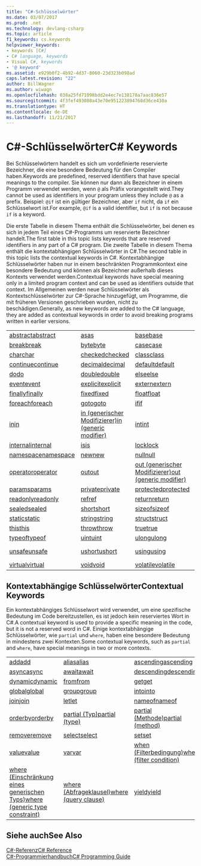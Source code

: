 ```yaml
---
title: "C#-Schlüsselwörter"
ms.date: 03/07/2017
ms.prod: .net
ms.technology: devlang-csharp
ms.topic: article
f1_keywords: cs.keywords
helpviewer_keywords:
- keywords [C#]
- C# language, keywords
- Visual C#, keywords
- '@ keyword'
ms.assetid: e929b0f2-4b92-4d37-8060-23d323b098ad
caps.latest.revision: "22"
author: BillWagner
ms.author: wiwagn
ms.openlocfilehash: 038a25fd71098bdd2e4ec7e138178a7aac836e57
ms.sourcegitcommit: 4f3fef493080a43e70e951223894768d36ce430a
ms.translationtype: HT
ms.contentlocale: de-DE
ms.lasthandoff: 11/21/2017
---
```

# <a name="c-keywords"></a><span data-ttu-id="9dcb4-102">C#-Schlüsselwörter</span><span class="sxs-lookup"><span data-stu-id="9dcb4-102">C# Keywords</span></span>
<span data-ttu-id="9dcb4-103">Bei Schlüsselwörtern handelt es sich um vordefinierte reservierte Bezeichner, die eine besondere Bedeutung für den Compiler haben.</span><span class="sxs-lookup"><span data-stu-id="9dcb4-103">Keywords are predefined, reserved identifiers that have special meanings to the compiler.</span></span> <span data-ttu-id="9dcb4-104">Sie können nur dann als Bezeichner in einem Programm verwendet werden, wenn `@` als Präfix vorangestellt wird.</span><span class="sxs-lookup"><span data-stu-id="9dcb4-104">They cannot be used as identifiers in your program unless they include `@` as a prefix.</span></span> <span data-ttu-id="9dcb4-105">Beispiel: `@if` ist ein gültiger Bezeichner, aber `if` nicht, da `if` ein Schlüsselwort ist.</span><span class="sxs-lookup"><span data-stu-id="9dcb4-105">For example, `@if` is a valid identifier, but `if` is not because `if` is a keyword.</span></span>  
  
 <span data-ttu-id="9dcb4-106">Die erste Tabelle in diesem Thema enthält die Schlüsselwörter, bei denen es sich in jedem Teil eines C#-Programms um reservierte Bezeichner handelt.</span><span class="sxs-lookup"><span data-stu-id="9dcb4-106">The first table in this topic lists keywords that are reserved identifiers in any part of a C# program.</span></span> <span data-ttu-id="9dcb4-107">Die zweite Tabelle in diesem Thema enthält die kontextabhängigen Schlüsselwörter in C#.</span><span class="sxs-lookup"><span data-stu-id="9dcb4-107">The second table in this topic lists the contextual keywords in C#.</span></span> <span data-ttu-id="9dcb4-108">Kontextabhängige Schlüsselwörter haben nur in einem beschränkten Programmkontext eine besondere Bedeutung und können als Bezeichner außerhalb dieses Kontexts verwendet werden.</span><span class="sxs-lookup"><span data-stu-id="9dcb4-108">Contextual keywords have special meaning only in a limited program context and can be used as identifiers outside that context.</span></span> <span data-ttu-id="9dcb4-109">Im Allgemeinen werden neue Schlüsselwörter als Kontextschlüsselwörter zur C#-Sprache hinzugefügt, um Programme, die mit früheren Versionen geschrieben wurden, nicht zu beschädigen.</span><span class="sxs-lookup"><span data-stu-id="9dcb4-109">Generally, as new keywords are added to the C# language, they are added as contextual keywords in order to avoid breaking programs written in earlier versions.</span></span>  
  
|||||  
|---|---|---|---|  
|[<span data-ttu-id="9dcb4-110">abstract</span><span class="sxs-lookup"><span data-stu-id="9dcb4-110">abstract</span></span>](../../../csharp/language-reference/keywords/abstract.md)|[<span data-ttu-id="9dcb4-111">as</span><span class="sxs-lookup"><span data-stu-id="9dcb4-111">as</span></span>](../../../csharp/language-reference/keywords/as.md)|[<span data-ttu-id="9dcb4-112">base</span><span class="sxs-lookup"><span data-stu-id="9dcb4-112">base</span></span>](../../../csharp/language-reference/keywords/base.md)|[<span data-ttu-id="9dcb4-113">bool</span><span class="sxs-lookup"><span data-stu-id="9dcb4-113">bool</span></span>](../../../csharp/language-reference/keywords/bool.md)|  
|[<span data-ttu-id="9dcb4-114">break</span><span class="sxs-lookup"><span data-stu-id="9dcb4-114">break</span></span>](../../../csharp/language-reference/keywords/break.md)|[<span data-ttu-id="9dcb4-115">byte</span><span class="sxs-lookup"><span data-stu-id="9dcb4-115">byte</span></span>](../../../csharp/language-reference/keywords/byte.md)|[<span data-ttu-id="9dcb4-116">case</span><span class="sxs-lookup"><span data-stu-id="9dcb4-116">case</span></span>](../../../csharp/language-reference/keywords/switch.md)|[<span data-ttu-id="9dcb4-117">catch</span><span class="sxs-lookup"><span data-stu-id="9dcb4-117">catch</span></span>](../../../csharp/language-reference/keywords/try-catch.md)|  
|[<span data-ttu-id="9dcb4-118">char</span><span class="sxs-lookup"><span data-stu-id="9dcb4-118">char</span></span>](../../../csharp/language-reference/keywords/char.md)|[<span data-ttu-id="9dcb4-119">checked</span><span class="sxs-lookup"><span data-stu-id="9dcb4-119">checked</span></span>](../../../csharp/language-reference/keywords/checked.md)|[<span data-ttu-id="9dcb4-120">class</span><span class="sxs-lookup"><span data-stu-id="9dcb4-120">class</span></span>](../../../csharp/language-reference/keywords/class.md)|[<span data-ttu-id="9dcb4-121">const</span><span class="sxs-lookup"><span data-stu-id="9dcb4-121">const</span></span>](../../../csharp/language-reference/keywords/const.md)|  
|[<span data-ttu-id="9dcb4-122">continue</span><span class="sxs-lookup"><span data-stu-id="9dcb4-122">continue</span></span>](../../../csharp/language-reference/keywords/continue.md)|[<span data-ttu-id="9dcb4-123">decimal</span><span class="sxs-lookup"><span data-stu-id="9dcb4-123">decimal</span></span>](../../../csharp/language-reference/keywords/decimal.md)|[<span data-ttu-id="9dcb4-124">default</span><span class="sxs-lookup"><span data-stu-id="9dcb4-124">default</span></span>](../../../csharp/language-reference/keywords/default.md)|[<span data-ttu-id="9dcb4-125">delegate</span><span class="sxs-lookup"><span data-stu-id="9dcb4-125">delegate</span></span>](../../../csharp/language-reference/keywords/delegate.md)|  
|[<span data-ttu-id="9dcb4-126">do</span><span class="sxs-lookup"><span data-stu-id="9dcb4-126">do</span></span>](../../../csharp/language-reference/keywords/do.md)|[<span data-ttu-id="9dcb4-127">double</span><span class="sxs-lookup"><span data-stu-id="9dcb4-127">double</span></span>](../../../csharp/language-reference/keywords/double.md)|[<span data-ttu-id="9dcb4-128">else</span><span class="sxs-lookup"><span data-stu-id="9dcb4-128">else</span></span>](../../../csharp/language-reference/keywords/if-else.md)|[<span data-ttu-id="9dcb4-129">enum</span><span class="sxs-lookup"><span data-stu-id="9dcb4-129">enum</span></span>](../../../csharp/language-reference/keywords/enum.md)|  
|[<span data-ttu-id="9dcb4-130">event</span><span class="sxs-lookup"><span data-stu-id="9dcb4-130">event</span></span>](../../../csharp/language-reference/keywords/event.md)|[<span data-ttu-id="9dcb4-131">explicit</span><span class="sxs-lookup"><span data-stu-id="9dcb4-131">explicit</span></span>](../../../csharp/language-reference/keywords/explicit.md)|[<span data-ttu-id="9dcb4-132">extern</span><span class="sxs-lookup"><span data-stu-id="9dcb4-132">extern</span></span>](../../../csharp/language-reference/keywords/extern.md)|[<span data-ttu-id="9dcb4-133">false</span><span class="sxs-lookup"><span data-stu-id="9dcb4-133">false</span></span>](../../../csharp/language-reference/keywords/false.md)|  
|[<span data-ttu-id="9dcb4-134">finally</span><span class="sxs-lookup"><span data-stu-id="9dcb4-134">finally</span></span>](../../../csharp/language-reference/keywords/try-finally.md)|[<span data-ttu-id="9dcb4-135">fixed</span><span class="sxs-lookup"><span data-stu-id="9dcb4-135">fixed</span></span>](../../../csharp/language-reference/keywords/fixed-statement.md)|[<span data-ttu-id="9dcb4-136">float</span><span class="sxs-lookup"><span data-stu-id="9dcb4-136">float</span></span>](../../../csharp/language-reference/keywords/float.md)|[<span data-ttu-id="9dcb4-137">for</span><span class="sxs-lookup"><span data-stu-id="9dcb4-137">for</span></span>](../../../csharp/language-reference/keywords/for.md)|  
|[<span data-ttu-id="9dcb4-138">foreach</span><span class="sxs-lookup"><span data-stu-id="9dcb4-138">foreach</span></span>](../../../csharp/language-reference/keywords/foreach-in.md)|[<span data-ttu-id="9dcb4-139">goto</span><span class="sxs-lookup"><span data-stu-id="9dcb4-139">goto</span></span>](../../../csharp/language-reference/keywords/goto.md)|[<span data-ttu-id="9dcb4-140">if</span><span class="sxs-lookup"><span data-stu-id="9dcb4-140">if</span></span>](../../../csharp/language-reference/keywords/if-else.md)|[<span data-ttu-id="9dcb4-141">implicit</span><span class="sxs-lookup"><span data-stu-id="9dcb4-141">implicit</span></span>](../../../csharp/language-reference/keywords/implicit.md)|  
|[<span data-ttu-id="9dcb4-142">in</span><span class="sxs-lookup"><span data-stu-id="9dcb4-142">in</span></span>](../../../csharp/language-reference/keywords/foreach-in.md)|[<span data-ttu-id="9dcb4-143">in (generischer Modifizierer)</span><span class="sxs-lookup"><span data-stu-id="9dcb4-143">in (generic modifier)</span></span>](../../../csharp/language-reference/keywords/in-generic-modifier.md)|[<span data-ttu-id="9dcb4-144">int</span><span class="sxs-lookup"><span data-stu-id="9dcb4-144">int</span></span>](../../../csharp/language-reference/keywords/int.md)|[<span data-ttu-id="9dcb4-145">interface</span><span class="sxs-lookup"><span data-stu-id="9dcb4-145">interface</span></span>](../../../csharp/language-reference/keywords/interface.md)|  
|[<span data-ttu-id="9dcb4-146">internal</span><span class="sxs-lookup"><span data-stu-id="9dcb4-146">internal</span></span>](../../../csharp/language-reference/keywords/internal.md)|[<span data-ttu-id="9dcb4-147">is</span><span class="sxs-lookup"><span data-stu-id="9dcb4-147">is</span></span>](../../../csharp/language-reference/keywords/is.md)|[<span data-ttu-id="9dcb4-148">lock</span><span class="sxs-lookup"><span data-stu-id="9dcb4-148">lock</span></span>](../../../csharp/language-reference/keywords/lock-statement.md)|[<span data-ttu-id="9dcb4-149">long</span><span class="sxs-lookup"><span data-stu-id="9dcb4-149">long</span></span>](../../../csharp/language-reference/keywords/long.md)|
|[<span data-ttu-id="9dcb4-150">namespace</span><span class="sxs-lookup"><span data-stu-id="9dcb4-150">namespace</span></span>](../../../csharp/language-reference/keywords/namespace.md)|[<span data-ttu-id="9dcb4-151">new</span><span class="sxs-lookup"><span data-stu-id="9dcb4-151">new</span></span>](../../../csharp/language-reference/keywords/new.md)|[<span data-ttu-id="9dcb4-152">null</span><span class="sxs-lookup"><span data-stu-id="9dcb4-152">null</span></span>](../../../csharp/language-reference/keywords/null.md)|[<span data-ttu-id="9dcb4-153">object</span><span class="sxs-lookup"><span data-stu-id="9dcb4-153">object</span></span>](../../../csharp/language-reference/keywords/object.md)|
[<span data-ttu-id="9dcb4-154">operator</span><span class="sxs-lookup"><span data-stu-id="9dcb4-154">operator</span></span>](../../../csharp/language-reference/keywords/operator.md)|[<span data-ttu-id="9dcb4-155">out</span><span class="sxs-lookup"><span data-stu-id="9dcb4-155">out</span></span>](../../../csharp/language-reference/keywords/out.md)|[<span data-ttu-id="9dcb4-156">out (generischer Modifizierer)</span><span class="sxs-lookup"><span data-stu-id="9dcb4-156">out (generic modifier)</span></span>](../../../csharp/language-reference/keywords/out-generic-modifier.md)|[<span data-ttu-id="9dcb4-157">override</span><span class="sxs-lookup"><span data-stu-id="9dcb4-157">override</span></span>](../../../csharp/language-reference/keywords/override.md)|
|[<span data-ttu-id="9dcb4-158">params</span><span class="sxs-lookup"><span data-stu-id="9dcb4-158">params</span></span>](../../../csharp/language-reference/keywords/params.md)|[<span data-ttu-id="9dcb4-159">private</span><span class="sxs-lookup"><span data-stu-id="9dcb4-159">private</span></span>](../../../csharp/language-reference/keywords/private.md)|[<span data-ttu-id="9dcb4-160">protected</span><span class="sxs-lookup"><span data-stu-id="9dcb4-160">protected</span></span>](../../../csharp/language-reference/keywords/protected.md)|[<span data-ttu-id="9dcb4-161">public</span><span class="sxs-lookup"><span data-stu-id="9dcb4-161">public</span></span>](../../../csharp/language-reference/keywords/public.md)|
|[<span data-ttu-id="9dcb4-162">readonly</span><span class="sxs-lookup"><span data-stu-id="9dcb4-162">readonly</span></span>](../../../csharp/language-reference/keywords/readonly.md)|[<span data-ttu-id="9dcb4-163">ref</span><span class="sxs-lookup"><span data-stu-id="9dcb4-163">ref</span></span>](../../../csharp/language-reference/keywords/ref.md)|[<span data-ttu-id="9dcb4-164">return</span><span class="sxs-lookup"><span data-stu-id="9dcb4-164">return</span></span>](../../../csharp/language-reference/keywords/return.md)|[<span data-ttu-id="9dcb4-165">sbyte</span><span class="sxs-lookup"><span data-stu-id="9dcb4-165">sbyte</span></span>](../../../csharp/language-reference/keywords/sbyte.md)|
|[<span data-ttu-id="9dcb4-166">sealed</span><span class="sxs-lookup"><span data-stu-id="9dcb4-166">sealed</span></span>](../../../csharp/language-reference/keywords/sealed.md)|[<span data-ttu-id="9dcb4-167">short</span><span class="sxs-lookup"><span data-stu-id="9dcb4-167">short</span></span>](../../../csharp/language-reference/keywords/short.md)|[<span data-ttu-id="9dcb4-168">sizeof</span><span class="sxs-lookup"><span data-stu-id="9dcb4-168">sizeof</span></span>](../../../csharp/language-reference/keywords/sizeof.md)|[<span data-ttu-id="9dcb4-169">stackalloc</span><span class="sxs-lookup"><span data-stu-id="9dcb4-169">stackalloc</span></span>](../../../csharp/language-reference/keywords/stackalloc.md)|
|[<span data-ttu-id="9dcb4-170">static</span><span class="sxs-lookup"><span data-stu-id="9dcb4-170">static</span></span>](../../../csharp/language-reference/keywords/static.md)|[<span data-ttu-id="9dcb4-171">string</span><span class="sxs-lookup"><span data-stu-id="9dcb4-171">string</span></span>](../../../csharp/language-reference/keywords/string.md)|[<span data-ttu-id="9dcb4-172">struct</span><span class="sxs-lookup"><span data-stu-id="9dcb4-172">struct</span></span>](../../../csharp/language-reference/keywords/struct.md)|[<span data-ttu-id="9dcb4-173">switch</span><span class="sxs-lookup"><span data-stu-id="9dcb4-173">switch</span></span>](../../../csharp/language-reference/keywords/switch.md)|
|[<span data-ttu-id="9dcb4-174">this</span><span class="sxs-lookup"><span data-stu-id="9dcb4-174">this</span></span>](../../../csharp/language-reference/keywords/this.md)|[<span data-ttu-id="9dcb4-175">throw</span><span class="sxs-lookup"><span data-stu-id="9dcb4-175">throw</span></span>](../../../csharp/language-reference/keywords/throw.md)|[<span data-ttu-id="9dcb4-176">true</span><span class="sxs-lookup"><span data-stu-id="9dcb4-176">true</span></span>](../../../csharp/language-reference/keywords/true.md)|[<span data-ttu-id="9dcb4-177">try</span><span class="sxs-lookup"><span data-stu-id="9dcb4-177">try</span></span>](../../../csharp/language-reference/keywords/try-catch.md)|   
|[<span data-ttu-id="9dcb4-178">typeof</span><span class="sxs-lookup"><span data-stu-id="9dcb4-178">typeof</span></span>](../../../csharp/language-reference/keywords/typeof.md)|[<span data-ttu-id="9dcb4-179">uint</span><span class="sxs-lookup"><span data-stu-id="9dcb4-179">uint</span></span>](../../../csharp/language-reference/keywords/uint.md)|[<span data-ttu-id="9dcb4-180">ulong</span><span class="sxs-lookup"><span data-stu-id="9dcb4-180">ulong</span></span>](../../../csharp/language-reference/keywords/ulong.md)|[<span data-ttu-id="9dcb4-181">unchecked</span><span class="sxs-lookup"><span data-stu-id="9dcb4-181">unchecked</span></span>](../../../csharp/language-reference/keywords/unchecked.md)|
|[<span data-ttu-id="9dcb4-182">unsafe</span><span class="sxs-lookup"><span data-stu-id="9dcb4-182">unsafe</span></span>](../../../csharp/language-reference/keywords/unsafe.md)|[<span data-ttu-id="9dcb4-183">ushort</span><span class="sxs-lookup"><span data-stu-id="9dcb4-183">ushort</span></span>](../../../csharp/language-reference/keywords/ushort.md)|[<span data-ttu-id="9dcb4-184">using</span><span class="sxs-lookup"><span data-stu-id="9dcb4-184">using</span></span>](../../../csharp/language-reference/keywords/using.md)|[<span data-ttu-id="9dcb4-185">using static</span><span class="sxs-lookup"><span data-stu-id="9dcb4-185">using static</span></span>](using-static.md)|
|[<span data-ttu-id="9dcb4-186">virtual</span><span class="sxs-lookup"><span data-stu-id="9dcb4-186">virtual</span></span>](../../../csharp/language-reference/keywords/virtual.md)|[<span data-ttu-id="9dcb4-187">void</span><span class="sxs-lookup"><span data-stu-id="9dcb4-187">void</span></span>](../../../csharp/language-reference/keywords/void.md)|[<span data-ttu-id="9dcb4-188">volatile</span><span class="sxs-lookup"><span data-stu-id="9dcb4-188">volatile</span></span>](../../../csharp/language-reference/keywords/volatile.md)|[<span data-ttu-id="9dcb4-189">while</span><span class="sxs-lookup"><span data-stu-id="9dcb4-189">while</span></span>](../../../csharp/language-reference/keywords/while.md)|

## <a name="contextual-keywords"></a><span data-ttu-id="9dcb4-190">Kontextabhängige Schlüsselwörter</span><span class="sxs-lookup"><span data-stu-id="9dcb4-190">Contextual Keywords</span></span>  
 <span data-ttu-id="9dcb4-191">Ein kontextabhängiges Schlüsselwort wird verwendet, um eine spezifische Bedeutung im Code bereitzustellen, es ist jedoch kein reserviertes Wort in C#.</span><span class="sxs-lookup"><span data-stu-id="9dcb4-191">A contextual keyword is used to provide a specific meaning in the code, but it is not a reserved word in C#.</span></span> <span data-ttu-id="9dcb4-192">Einige kontextabhängige Schlüsselwörter, wie `partial` und `where`, haben eine besondere Bedeutung in mindestens zwei Kontexten.</span><span class="sxs-lookup"><span data-stu-id="9dcb4-192">Some contextual keywords, such as `partial` and `where`, have special meanings in two or more contexts.</span></span>  
  
||||  
|---|---|---|  
|[<span data-ttu-id="9dcb4-193">add</span><span class="sxs-lookup"><span data-stu-id="9dcb4-193">add</span></span>](../../../csharp/language-reference/keywords/add.md)|[<span data-ttu-id="9dcb4-194">alias</span><span class="sxs-lookup"><span data-stu-id="9dcb4-194">alias</span></span>](../../../csharp/language-reference/keywords/extern-alias.md)|[<span data-ttu-id="9dcb4-195">ascending</span><span class="sxs-lookup"><span data-stu-id="9dcb4-195">ascending</span></span>](../../../csharp/language-reference/keywords/ascending.md)|  
|[<span data-ttu-id="9dcb4-196">async</span><span class="sxs-lookup"><span data-stu-id="9dcb4-196">async</span></span>](../../../csharp/language-reference/keywords/async.md)|[<span data-ttu-id="9dcb4-197">await</span><span class="sxs-lookup"><span data-stu-id="9dcb4-197">await</span></span>](../../../csharp/language-reference/keywords/await.md)|[<span data-ttu-id="9dcb4-198">descending</span><span class="sxs-lookup"><span data-stu-id="9dcb4-198">descending</span></span>](../../../csharp/language-reference/keywords/descending.md)|  
|[<span data-ttu-id="9dcb4-199">dynamic</span><span class="sxs-lookup"><span data-stu-id="9dcb4-199">dynamic</span></span>](../../../csharp/language-reference/keywords/dynamic.md)|[<span data-ttu-id="9dcb4-200">from</span><span class="sxs-lookup"><span data-stu-id="9dcb4-200">from</span></span>](../../../csharp/language-reference/keywords/from-clause.md)|[<span data-ttu-id="9dcb4-201">get</span><span class="sxs-lookup"><span data-stu-id="9dcb4-201">get</span></span>](../../../csharp/language-reference/keywords/get.md)|  
|[<span data-ttu-id="9dcb4-202">global</span><span class="sxs-lookup"><span data-stu-id="9dcb4-202">global</span></span>](../../../csharp/language-reference/keywords/global.md)|[<span data-ttu-id="9dcb4-203">group</span><span class="sxs-lookup"><span data-stu-id="9dcb4-203">group</span></span>](../../../csharp/language-reference/keywords/group-clause.md)|[<span data-ttu-id="9dcb4-204">into</span><span class="sxs-lookup"><span data-stu-id="9dcb4-204">into</span></span>](../../../csharp/language-reference/keywords/into.md)|  
|[<span data-ttu-id="9dcb4-205">join</span><span class="sxs-lookup"><span data-stu-id="9dcb4-205">join</span></span>](../../../csharp/language-reference/keywords/join-clause.md)|[<span data-ttu-id="9dcb4-206">let</span><span class="sxs-lookup"><span data-stu-id="9dcb4-206">let</span></span>](../../../csharp/language-reference/keywords/let-clause.md)|[<span data-ttu-id="9dcb4-207">nameof</span><span class="sxs-lookup"><span data-stu-id="9dcb4-207">nameof</span></span>](nameof.md)|   
|[<span data-ttu-id="9dcb4-208">orderby</span><span class="sxs-lookup"><span data-stu-id="9dcb4-208">orderby</span></span>](../../../csharp/language-reference/keywords/orderby-clause.md)|[<span data-ttu-id="9dcb4-209">partial (Typ)</span><span class="sxs-lookup"><span data-stu-id="9dcb4-209">partial (type)</span></span>](../../../csharp/language-reference/keywords/partial-type.md)|[<span data-ttu-id="9dcb4-210">partial (Methode)</span><span class="sxs-lookup"><span data-stu-id="9dcb4-210">partial (method)</span></span>](../../../csharp/language-reference/keywords/partial-method.md)|   
|[<span data-ttu-id="9dcb4-211">remove</span><span class="sxs-lookup"><span data-stu-id="9dcb4-211">remove</span></span>](../../../csharp/language-reference/keywords/remove.md)|[<span data-ttu-id="9dcb4-212">select</span><span class="sxs-lookup"><span data-stu-id="9dcb4-212">select</span></span>](../../../csharp/language-reference/keywords/select-clause.md)|[<span data-ttu-id="9dcb4-213">set</span><span class="sxs-lookup"><span data-stu-id="9dcb4-213">set</span></span>](../../../csharp/language-reference/keywords/set.md)|   
|[<span data-ttu-id="9dcb4-214">value</span><span class="sxs-lookup"><span data-stu-id="9dcb4-214">value</span></span>](../../../csharp/language-reference/keywords/value.md)|[<span data-ttu-id="9dcb4-215">var</span><span class="sxs-lookup"><span data-stu-id="9dcb4-215">var</span></span>](../../../csharp/language-reference/keywords/var.md)|[<span data-ttu-id="9dcb4-216">when (Filterbedingung)</span><span class="sxs-lookup"><span data-stu-id="9dcb4-216">when (filter condition)</span></span>](when.md)|   
|[<span data-ttu-id="9dcb4-217">where (Einschränkung eines generischen Typs)</span><span class="sxs-lookup"><span data-stu-id="9dcb4-217">where (generic type constraint)</span></span>](../../../csharp/language-reference/keywords/where-generic-type-constraint.md)|[<span data-ttu-id="9dcb4-218">where (Abfrageklausel)</span><span class="sxs-lookup"><span data-stu-id="9dcb4-218">where (query clause)</span></span>](../../../csharp/language-reference/keywords/where-clause.md)|[<span data-ttu-id="9dcb4-219">yield</span><span class="sxs-lookup"><span data-stu-id="9dcb4-219">yield</span></span>](../../../csharp/language-reference/keywords/yield.md)|  
  
## <a name="see-also"></a><span data-ttu-id="9dcb4-220">Siehe auch</span><span class="sxs-lookup"><span data-stu-id="9dcb4-220">See Also</span></span>  
 [<span data-ttu-id="9dcb4-221">C#-Referenz</span><span class="sxs-lookup"><span data-stu-id="9dcb4-221">C# Reference</span></span>](../../../csharp/language-reference/index.md)  
 [<span data-ttu-id="9dcb4-222">C#-Programmierhandbuch</span><span class="sxs-lookup"><span data-stu-id="9dcb4-222">C# Programming Guide</span></span>](../../../csharp/programming-guide/index.md)

